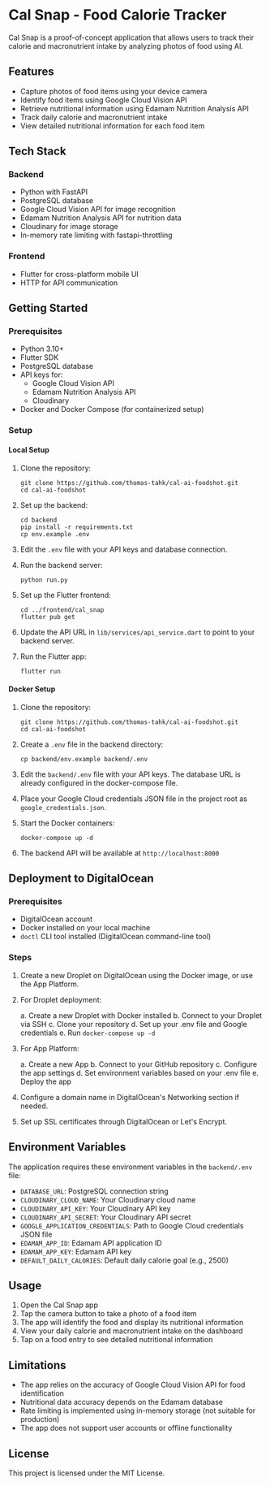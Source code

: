 # Cal Snap - Food Calorie Tracker

Cal Snap is a proof-of-concept application that allows users to track their calorie and macronutrient intake by analyzing photos of food using AI.

## Features

- Capture photos of food items using your device camera
- Identify food items using Google Cloud Vision API
- Retrieve nutritional information using Edamam Nutrition Analysis API
- Track daily calorie and macronutrient intake
- View detailed nutritional information for each food item

## Tech Stack

### Backend
- Python with FastAPI
- PostgreSQL database
- Google Cloud Vision API for image recognition
- Edamam Nutrition Analysis API for nutrition data
- Cloudinary for image storage
- In-memory rate limiting with fastapi-throttling

### Frontend
- Flutter for cross-platform mobile UI
- HTTP for API communication

## Getting Started

### Prerequisites

- Python 3.10+
- Flutter SDK
- PostgreSQL database
- API keys for:
  - Google Cloud Vision API
  - Edamam Nutrition Analysis API
  - Cloudinary
- Docker and Docker Compose (for containerized setup)

### Setup

#### Local Setup

1. Clone the repository:
   ```
   git clone https://github.com/thomas-tahk/cal-ai-foodshot.git
   cd cal-ai-foodshot
   ```

2. Set up the backend:
   ```
   cd backend
   pip install -r requirements.txt
   cp env.example .env
   ```

3. Edit the `.env` file with your API keys and database connection.

4. Run the backend server:
   ```
   python run.py
   ```

5. Set up the Flutter frontend:
   ```
   cd ../frontend/cal_snap
   flutter pub get
   ```

6. Update the API URL in `lib/services/api_service.dart` to point to your backend server.

7. Run the Flutter app:
   ```
   flutter run
   ```

#### Docker Setup

1. Clone the repository:
   ```
   git clone https://github.com/thomas-tahk/cal-ai-foodshot.git
   cd cal-ai-foodshot
   ```

2. Create a `.env` file in the backend directory:
   ```
   cp backend/env.example backend/.env
   ```

3. Edit the `backend/.env` file with your API keys. The database URL is already configured in the docker-compose file.

4. Place your Google Cloud credentials JSON file in the project root as `google_credentials.json`.

5. Start the Docker containers:
   ```
   docker-compose up -d
   ```

6. The backend API will be available at `http://localhost:8000`

## Deployment to DigitalOcean

### Prerequisites

- DigitalOcean account
- Docker installed on your local machine
- `doctl` CLI tool installed (DigitalOcean command-line tool)

### Steps

1. Create a new Droplet on DigitalOcean using the Docker image, or use the App Platform.

2. For Droplet deployment:
   
   a. Create a new Droplet with Docker installed
   b. Connect to your Droplet via SSH
   c. Clone your repository
   d. Set up your .env file and Google credentials
   e. Run `docker-compose up -d`

3. For App Platform:
   
   a. Create a new App
   b. Connect to your GitHub repository
   c. Configure the app settings
   d. Set environment variables based on your .env file
   e. Deploy the app

4. Configure a domain name in DigitalOcean's Networking section if needed.

5. Set up SSL certificates through DigitalOcean or Let's Encrypt.

## Environment Variables

The application requires these environment variables in the `backend/.env` file:

- `DATABASE_URL`: PostgreSQL connection string
- `CLOUDINARY_CLOUD_NAME`: Your Cloudinary cloud name
- `CLOUDINARY_API_KEY`: Your Cloudinary API key
- `CLOUDINARY_API_SECRET`: Your Cloudinary API secret
- `GOOGLE_APPLICATION_CREDENTIALS`: Path to Google Cloud credentials JSON file
- `EDAMAM_APP_ID`: Edamam API application ID
- `EDAMAM_APP_KEY`: Edamam API key
- `DEFAULT_DAILY_CALORIES`: Default daily calorie goal (e.g., 2500)

## Usage

1. Open the Cal Snap app
2. Tap the camera button to take a photo of a food item
3. The app will identify the food and display its nutritional information
4. View your daily calorie and macronutrient intake on the dashboard
5. Tap on a food entry to see detailed nutritional information

## Limitations

- The app relies on the accuracy of Google Cloud Vision API for food identification
- Nutritional data accuracy depends on the Edamam database
- Rate limiting is implemented using in-memory storage (not suitable for production)
- The app does not support user accounts or offline functionality

## License

This project is licensed under the MIT License. 
